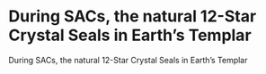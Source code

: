 # During SACs, the natural 12-Star Crystal Seals in Earth’s Templar

During SACs, the natural 12-Star Crystal Seals in Earth’s Templar